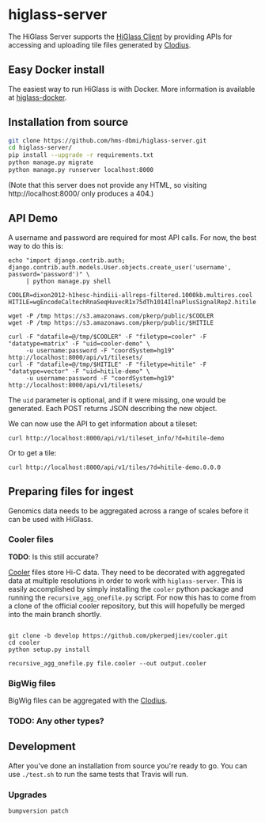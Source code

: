 # higlass-server

The HiGlass Server supports the [HiGlass Client](https://github.com/hms-dbmi/higlass)
by providing APIs for accessing and uploading tile files generated by
[Clodius](https://github.com/hms-dbmi/clodius).

## Easy Docker install

The easiest way to run HiGlass is with Docker. More information is available at
[higlass-docker](https://github.com/hms-dbmi/higlass-docker#readme).

## Installation from source

```bash
git clone https://github.com/hms-dbmi/higlass-server.git
cd higlass-server/
pip install --upgrade -r requirements.txt
python manage.py migrate
python manage.py runserver localhost:8000
```

(Note that this server does not provide any HTML,
so visiting http://localhost:8000/ only produces a 404.)

## API Demo

A username and password are required for most API calls. For now, the best way to do this is:
```
echo "import django.contrib.auth; django.contrib.auth.models.User.objects.create_user('username', password='password')" \
     | python manage.py shell
```

```
COOLER=dixon2012-h1hesc-hindiii-allreps-filtered.1000kb.multires.cool
HITILE=wgEncodeCaltechRnaSeqHuvecR1x75dTh1014IlnaPlusSignalRep2.hitile

wget -P /tmp https://s3.amazonaws.com/pkerp/public/$COOLER
wget -P /tmp https://s3.amazonaws.com/pkerp/public/$HITILE

curl -F "datafile=@/tmp/$COOLER" -F "filetype=cooler" -F "datatype=matrix" -F "uid=cooler-demo" \
     -u username:password -F "coordSystem=hg19" http://localhost:8000/api/v1/tilesets/
curl -F "datafile=@/tmp/$HITILE" -F "filetype=hitile" -F "datatype=vector" -F "uid=hitile-demo" \
     -u username:password -F "coordSystem=hg19" http://localhost:8000/api/v1/tilesets/
```

The `uid` parameter is optional, and if it were missing, one would be generated.
Each POST returns JSON describing the new object.

We can now use the API to get information about a tileset:
```
curl http://localhost:8000/api/v1/tileset_info/?d=hitile-demo
```

Or to get a tile:
```
curl http://localhost:8000/api/v1/tiles/?d=hitile-demo.0.0.0
```

## Preparing files for ingest

Genomics data needs to be aggregated across a range of scales before it can be used with HiGlass.

### Cooler files

**TODO**: Is this still accurate?

[Cooler](https://github.com/mirnylab/cooler) files store Hi-C data. They need to be decorated with aggregated
data at multiple resolutions in order to work with `higlass-server`. This is easily accomplished by simply 
installing the `cooler` python package and running the `recursive_agg_onefile.py` script. For now this has 
to come from a clone of the official cooler repository, but this will hopefully be merged into the main branch shortly.

```

git clone -b develop https://github.com/pkerpedjiev/cooler.git
cd cooler
python setup.py install

recursive_agg_onefile.py file.cooler --out output.cooler
```

### BigWig files

BigWig files can be aggregated with the [Clodius](https://github.com/hms-dbmi/clodius#bigwig-files).

### **TODO**: Any other types?

## Development

After you've done an installation from source you're ready to go.
You can use `./test.sh` to run the same tests that Travis will run.

### Upgrades

```
bumpversion patch
```
